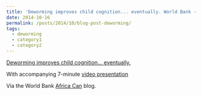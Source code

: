 ```yaml
---
title: 'Deworming improves child cognition... eventually. World Bank - Africa Can.'
date: 2014-10-16
permalink: /posts/2014/10/blog-post-deworming/
tags:
  - deworming
  - category1
  - category2
---
```


[Deworming improves child cognition... eventually.](https://blogs.worldbank.org/africacan/deworming-improves-child-cognition-eventually)

With accompanying 7-minute [video presentation](https://vimeo.com/415935928)

Via the World Bank [Africa Can](https://blogs.worldbank.org/africacan) blog.

